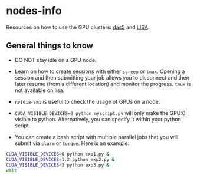 # nodes-info

Resources on how to use the GPU clusters: [das5](das5.md) and [LISA](lisa.md).

## General things to know

* DO NOT stay idle on a GPU node.

* Learn on how to create sessions with either `screen` or `tmux`. Opening a session and then submitting your job allows you to disconnect and then later resume (from a different location) and monitor the progress. `tmux` is not available on lisa.

* `nvidia-smi` is useful to check the usage of GPUs on a node.

* `CUDA_VISIBLE_DEVICES=0 python myscript.py` will only make the GPU:0 visible to python. Alternatively, you can specify it within your python script.

* You can create a bash script with multiple parallel jobs that you will submit via `slurm` or `torque`. Here is an example:

```bash
CUDA_VISIBLE_DEVICES=0 python exp1.py &
CUDA_VISIBLE_DEVICES=1,2 python exp2.py &
CUDA_VISIBLE_DEVICES=3 python exp3.py &
wait
```

